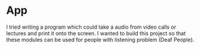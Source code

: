 # App
I tried writing a program which could take a audio from video calls or lectures and print it onto the screen.
I wanted to build this project so that these modules can be used for people with listening problem (Deaf People).
